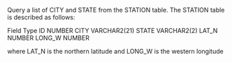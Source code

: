 Query a list of CITY and STATE from the STATION table.
The STATION table is described as follows:

Field    	Type
ID	      NUMBER
CITY	    VARCHAR2(21)
STATE	    VARCHAR2(2)
LAT_N	    NUMBER
LONG_W	  NUMBER

where LAT_N is the northern latitude and LONG_W is the western longitude
